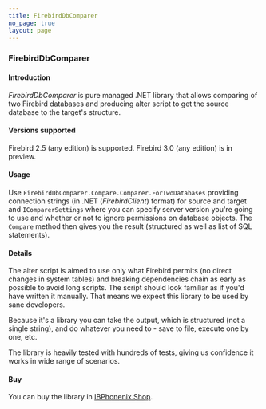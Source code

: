 ```yaml
---
title: FirebirdDbComparer
no_page: true
layout: page
---
```

### FirebirdDbComparer

#### Introduction

_FirebirdDbComparer_ is pure managed .NET library that allows comparing of two Firebird databases and producing alter script to get the source database to the target's structure.

#### Versions supported

Firebird 2.5 (any edition) is supported. Firebird 3.0 (any edition) is in preview.

#### Usage

Use `FirebirdDbComparer.Compare.Comparer.ForTwoDatabases` providing connection strings (in .NET (_FirebirdClient_) format) for source and target and `IComparerSettings` where you can specify server version you're going to use and whether or not to ignore permissions on database objects. The `Compare` method then gives you the result (structured as well as list of SQL statements). 

#### Details

The alter script is aimed to use only what Firebird permits (no direct changes in system tables) and breaking dependencies chain as early as possible to avoid long scripts. The script should look familiar as if you'd have written it manually. That means we expect this library to be used by sane developers. 

Because it's a library you can take the output, which is structured (not a single string), and do whatever you need to - save to file, execute one by one, etc.

The library is heavily tested with hundreds of tests, giving us confidence it works in wide range of scenarios.

#### Buy

You can buy the library in [IBPhonenix Shop][1].

[1]: https://www.ibphoenix.com/shop/subcategory/42